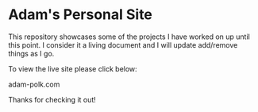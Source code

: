 # Adam's Personal Site
This repository showcases some of the projects I have worked on up until this point. I consider it a living document and I will update add/remove things as I go.

To view the live site please click below:

adam-polk.com

Thanks for checking it out!


